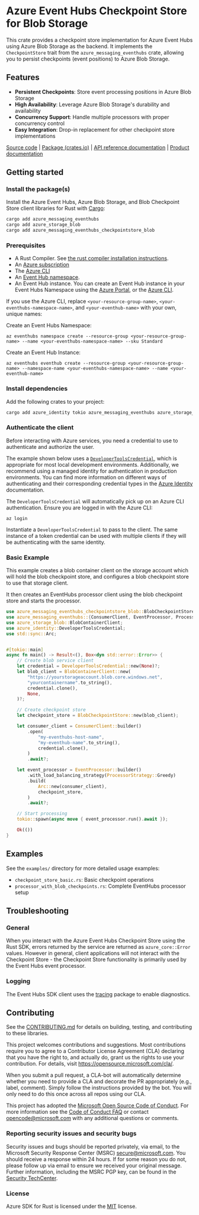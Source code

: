 
# Azure Event Hubs Checkpoint Store for Blob Storage

This crate provides a checkpoint store implementation for Azure Event Hubs using Azure Blob Storage as the backend. It implements the `CheckpointStore` trait from the `azure_messaging_eventhubs` crate, allowing you to persist checkpoints (event positions) to Azure Blob Storage.

## Features

- **Persistent Checkpoints**: Store event processing positions in Azure Blob Storage
- **High Availability**: Leverage Azure Blob Storage's durability and availability
- **Concurrency Support**: Handle multiple processors with proper concurrency control
- **Easy Integration**: Drop-in replacement for other checkpoint store implementations

[Source code] | [Package (crates.io)] | [API reference documentation] | [Product documentation]

## Getting started

### Install the package(s)

Install the Azure Event Hubs, Azure Blob Storage, and Blob Checkpoint Store client libraries for Rust with [Cargo]:

```sh
cargo add azure_messaging_eventhubs
cargo add azure_storage_blob
cargo add azure_messaging_eventhubs_checkpointstore_blob
```

### Prerequisites

- A Rust Compiler. See [the rust compiler installation instructions](https://www.rust-lang.org/tools/install).
- An [Azure subscription]
- The [Azure CLI]
- An [Event Hub namespace](https://learn.microsoft.com/azure/event-hubs/).
- An Event Hub instance. You can create an Event Hub instance in your Event Hubs Namespace using the [Azure Portal](https://learn.microsoft.com/azure/event-hubs/event-hubs-create), or the [Azure CLI](https://learn.microsoft.com/azure/event-hubs/event-hubs-quickstart-cli).

If you use the Azure CLI, replace `<your-resource-group-name>`, `<your-eventhubs-namespace-name>`, and `<your-eventhub-name>` with your own, unique names:

Create an Event Hubs Namespace:

```azurecli
az eventhubs namespace create --resource-group <your-resource-group-name> --name <your-eventhubs-namespace-name> --sku Standard
```

Create an Event Hub Instance:

```azurecli
az eventhubs eventhub create --resource-group <your-resource-group-name> --namespace-name <your-eventhubs-namespace-name> --name <your-eventhub-name>
```

### Install dependencies

Add the following crates to your project:

```sh
cargo add azure_identity tokio azure_messaging_eventhubs azure_storage_blob
```

### Authenticate the client

Before interacting with Azure services, you need a credential to use to authenticate and authorize the user.

The example shown below uses a [`DeveloperToolsCredential`][default_cred_ref], which is appropriate for most local development environments. Additionally, we recommend using a managed identity for authentication in production environments. You can find more information on different ways of authenticating and their corresponding credential types in the [Azure Identity] documentation.

The `DeveloperToolsCredential` will automatically pick up on an Azure CLI authentication. Ensure you are logged in with the Azure CLI:

```azurecli
az login
```

Instantiate a `DeveloperToolsCredential` to pass to the client. The same instance of a token credential can be used with multiple clients if they will be authenticating with the same identity.

### Basic Example

This example creates a blob container client on the storage account which will hold the blob checkpoint store, and configures a blob checkpoint store to use that storage client.

It then creates an EventHubs processor client using the blob checkpoint store and starts the processor.

```rust no_run
use azure_messaging_eventhubs_checkpointstore_blob::BlobCheckpointStore;
use azure_messaging_eventhubs::{ConsumerClient, EventProcessor, ProcessorStrategy};
use azure_storage_blob::BlobContainerClient;
use azure_identity::DeveloperToolsCredential;
use std::sync::Arc;


#[tokio::main]
async fn main() -> Result<(), Box<dyn std::error::Error>> {
    // Create blob service client
    let credential = DeveloperToolsCredential::new(None)?;
    let blob_client = BlobContainerClient::new(
        "https://yourstorageaccount.blob.core.windows.net",
        "yourcontainername".to_string(),
        credential.clone(),
        None,
    )?;

    // Create checkpoint store
    let checkpoint_store = BlobCheckpointStore::new(blob_client);

    let consumer_client = ConsumerClient::builder()
        .open(
            "my-eventhubs-host-name",
            "my-eventhub-name".to_string(),
            credential.clone(),
        )
        .await?;

    let event_processor = EventProcessor::builder()
        .with_load_balancing_strategy(ProcessorStrategy::Greedy)
        .build(
            Arc::new(consumer_client),
            checkpoint_store,
        )
        .await?;

    // Start processing
    tokio::spawn(async move { event_processor.run().await });

    Ok(())
}
```

## Examples

See the `examples/` directory for more detailed usage examples:

- `checkpoint_store_basic.rs`: Basic checkpoint operations
- `processor_with_blob_checkpoints.rs`: Complete EventHubs processor setup

## Troubleshooting

### General

When you interact with the Azure Event Hubs Checkpoint Store  using the Rust SDK, errors returned by the service are returned as `azure_core::Error` values. However in general, client applications will not interact with the Checkpoint Store - the Checkpoint Store functionality is primarily used by the Event Hubs event processor.

### Logging

The Event Hubs SDK client uses the [tracing](https://docs.rs/tracing/latest/tracing/) package to
enable diagnostics.

## Contributing

See the [CONTRIBUTING.md] for details on building, testing, and contributing to these libraries.

This project welcomes contributions and suggestions. Most contributions require you to agree to a Contributor License Agreement (CLA) declaring that you have the right to, and actually do, grant us the rights to use your contribution. For details, visit <https://opensource.microsoft.com/cla/>.

When you submit a pull request, a CLA-bot will automatically determine whether you need to provide a CLA and decorate the PR appropriately (e.g., label, comment). Simply follow the instructions provided by the bot. You will only need to do this once across all repos using our CLA.

This project has adopted the [Microsoft Open Source Code of Conduct]. For more information see the [Code of Conduct FAQ] or contact <opencode@microsoft.com> with any additional questions or comments.

### Reporting security issues and security bugs

Security issues and bugs should be reported privately, via email, to the Microsoft Security Response Center (MSRC) <secure@microsoft.com>. You should receive a response within 24 hours. If for some reason you do not, please follow up via email to ensure we received your original message. Further information, including the MSRC PGP key, can be found in the [Security TechCenter](https://www.microsoft.com/msrc/faqs-report-an-issue).

### License

Azure SDK for Rust is licensed under the [MIT](https://github.com/Azure/azure-sdk-for-cpp/blob/main/LICENSE.txt) license.

<!-- LINKS -->
<!--[API reference documentation]: https://docs.rs/azure_messaging_eventhubs_checkpointstore_blob/latest/azure_messaging_eventhubs_checkpointstore_blob-->
[API reference documentation]: https://docs.rs/azure_messaging_eventhubs/latest/azure_messaging_eventhubs
[Azure CLI]: https://learn.microsoft.com/cli/azure
[Azure subscription]: https://azure.microsoft.com/free/
[Azure Identity]: https://github.com/Azure/azure-sdk-for-rust/tree/main/sdk/identity/azure_identity
[Microsoft Open Source Code of Conduct]: https://opensource.microsoft.com/codeofconduct/
[Product documentation]: https://learn.microsoft.com/azure/event-hubs/
[Cargo]: https://crates.io/
<!--[Package (crates.io)]: https://crates.io/crates/azure_messaging_eventhubs_checkpointstore_blob-->
[Package (crates.io)]: https://crates.io/crates/azure_messaging_eventhubs
[Source code]: https://github.com/Azure/azure-sdk-for-rust/tree/main/sdk/eventhubs/azure_messaging_eventhubs_checkpointstore_blob/src
[CONTRIBUTING.md]: https://github.com/Azure/azure-sdk-for-rust/blob/main/CONTRIBUTING.md
[Code of Conduct FAQ]: https://opensource.microsoft.com/codeofconduct/faq/
[default_cred_ref]: https://docs.rs/azure_identity/latest/azure_identity/struct.DeveloperToolsCredential.html

